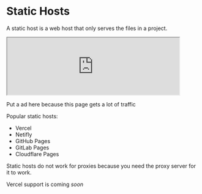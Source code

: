 # Static Hosts

A static host is a web host that only serves the files in a project.


<iframe src="https://hub.alienhub.xyz/show?utm_medium=amethystnetwork" scrolling="no" width="450" height="150"></iframe>

Put a ad here because this page gets a lot of traffic

Popular static hosts:

* Vercel
* Netifly
* GitHub Pages
* GitLab Pages
* Cloudflare Pages

Static hosts do not work for proxies because you need the proxy server for it to work.

Vercel support is coming _soon_